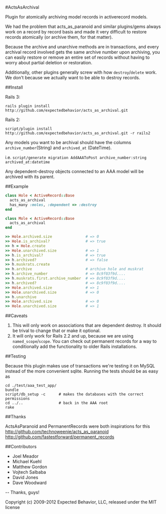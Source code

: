 #ActsAsArchival

Plugin for atomically archiving model records in activerecord models.

We had the problem that acts_as_paranoid and similar plugins/gems always work on a record by record basis and made it very difficult to restore records atomically (or archive them, for that matter).

Because the archive and unarchive methods are in transactions, and every archival record involved gets the same archive number upon archiving, you can easily restore or remove an entire set of records without having to worry about partial deletion or restoration.

Additionally, other plugins generally screw with how `destroy`/`delete` work.  We don't because we actually want to be able to destroy records.

##Install

Rails 3:

`rails plugin install http://github.com/expectedbehavior/acts_as_archival.git`

Rails 2:

`script/plugin install http://github.com/expectedbehavior/acts_as_archival.git -r rails2`

Any models you want to be archival should have the columns `archive_number`(String) and `archived_at` (DateTime).

i.e. `script/generate migration AddAAAToPost archive_number:string archived_at:datetime`

Any dependent-destroy objects connected to an AAA model will be archived with its parent.

##Example

``` ruby
class Hole < ActiveRecord::Base
  acts_as_archival
  has_many :moles, :dependent => :destroy
end

class Mole < ActiveRecord::Base
  acts_as_archival
end
```

``` ruby
>> Hole.archived.size               # => 0
>> Hole.is_archival?                # => true
>> h = Hole.create
>> Hole.unarchived.size             # => 1
>> h.is_archival?                   # => true
>> h.archived?                      # => false
>> h.muskrats.create
>> h.archive                        # archive hole and muskrat
>> h.archive_number                 # => 8c9f03f9d....
>> h.muskrats.first.archive_number  # => 8c9f03f9d....
>> h.archived?                      # => 8c9f03f9d....
>> Hole.archived.size               # => 1
>> Hole.unarchived.size             # => 0
>> h.unarchive
>> Hole.archived.size               # => 0
>> Hole.unarchived.size             # => 1
```

##Caveats

1. This will only work on associations that are dependent destroy.  It should be trival to change that or make it optional.
1. It will only work for Rails 2.2 and up, because we are using `named_scope`/`scope`.  You can check out permanent records for a way to conditionally add the functionality to older Rails installations.

##Testing

Because this plugin makes use of transactions we're testing it on MySQL instead of the more convenient sqlite. Running the tests should be as easy as

```
cd ./test/aaa_test_app/
bundle
script/db_setup -c      # makes the databases with the correct permissions
cd ../..                # back in the AAA root
rake
```

##Thanks

ActsAsParanoid and PermanentRecords were both inspirations for this  
http://github.com/technoweenie/acts_as_paranoid  
http://github.com/fastestforward/permanent_records  

##Contributors

* Joel Meador
* Michael Kuehl
* Matthew Gordon
* Vojtech Salbaba
* David Jones
* Dave Woodward

-- Thanks, guys!

Copyright (c) 2009-2012 Expected Behavior, LLC, released under the MIT license
